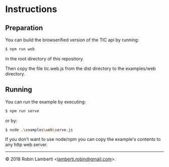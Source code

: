 # Instructions
## Preparation
You can build the browserified version of the TIC api by running:
```sh
$ npm run web
```
in the root directory of this repository. 

Then copy the file tic.web.js from the dist directory to the examples/web directory.

## Running
You can run the example by executing:
```sh
$ npm run serve
```
or by: 
```sh
$ node .\examples\web\serve.js
```

If you don't want to use node/npm you can copy the example's contents to any http web server.

* * *

&copy; 2018 Robin Lamberti \<lamberti.robin@gmail.com\>.
